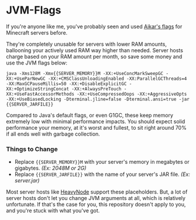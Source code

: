 # JVM-Flags
If you're anyone like me, you've probably seen and used [Aikar's flags](https://aikar.co/2018/07/02/tuning-the-jvm-g1gc-garbage-collector-flags-for-minecraft) for Minecraft servers before.

They're completely unusable for servers with lower RAM amounts, ballooning your actively used RAM way higher than needed. Server hosts charge based on your RAM amount per month, so save some money and use the JVM flags below:

```
java -Xms128M -Xmx{{SERVER_MEMORY}}M -XX:+UseConcMarkSweepGC -XX:+UseParNewGC -XX:+CMSClassUnloadingEnabled -XX:ParallelGCThreads=4 -XX:MaxGCPauseMillis=50 -XX:+DisableExplicitGC -XX:+OptimizeStringConcat -XX:+AlwaysPreTouch -XX:+UseFastAccessorMethods -XX:+UseCompressedOops -XX:+AggressiveOpts -XX:+UseBiasedLocking -Dterminal.jline=false -Dterminal.ansi=true -jar {{SERVER_JARFILE}}
```

Compared to Java's default flags, or even G1GC, these keep memory extremely low with minimal performance impacts. You should expect solid performance your memory, at it's worst and fullest, to sit right around 70% if all ends well with garbage collection.

### Things to Change
- Replace `{{SERVER_MEMORY}}M` with your server's memory in megabytes or gigabytes. *(Ex: 2048M or 2G)*
- Replace `{{SERVER_JARFILE}}` with the name of your server's JAR file. *(Ex: server.jar)*

Most server hosts like [HeavyNode](https://heavynode.com) support these placeholders. But, a lot of server hosts don't let you change JVM arguments at all, which is relatively unfortunate. If that's the case for you, this repository doesn't apply to you, and you're stuck with what you've got.
